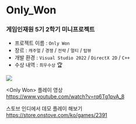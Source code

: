 # Only_Won
### 게임인재원 5기 2학기 미니프로젝트

* 프로젝트 이름 : `Only Won`  
* 장르 : `캐주얼` / `경쟁` / `전략` / `멀티` / `탑뷰`   
* 개발 환경 : `Visual Studio 2022` / `DirectX 2D` / `C++`  
* 수상 내역 : `최우수상` 🏆

![](https://github.com/joonyle99/Only_Won/assets/67359781/46d6fa61-afcc-4954-83b7-58b47548cf95)

&lt;Only Won> 플레이 영상  
<https://www.youtube.com/watch?v=rq6Tg1pvA_8>

스토브 인디에서 데모 플레이 해보기  
<https://store.onstove.com/ko/games/2391>

<!-- 테스트 코드입니다 -->